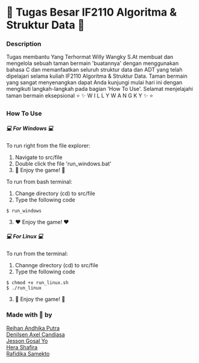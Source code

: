 # 💫 Tugas Besar IF2110 Algoritma & Struktur Data 💫
### Description
Tugas membantu Yang Terhormat Willy Wangky S.At membuat dan mengelola sebuah taman bermain 'buatannya' dengan menggunakan bahasa C dan memanfaatkan seluruh struktur data dan ADT yang telah dipelajari selama kuliah IF2110 Algoritma & Struktur Data. Taman bermain yang sangat menyenangkan dapat Anda kunjungi mulai hari ini dengan mengikuti langkah-langkah pada bagian 'How To Use'. Selamat menjelajahi taman bermain eksepsional ⭐️ ✨ W I L L Y   W A N G K Y ✨ ⭐️
### How To Use
##### 💻 For Windows 💻
To run right from the file explorer:
  1. Navigate to src/file
  2. Double click the file 'run_windows.bat'
  3. 🖤 Enjoy the game! 🖤

To run from bash terminal:
  1. Change directory (cd) to src/file
  2. Type the following code
```shell
$ run_windows
```
  3. ❤️ Enjoy the game! ❤️
##### 💻 For Linux 💻
To run from the terminal:
  1. Channge directory (cd) to src/file
  2. Type the following code
```shell
$ chmod +x run_linux.sh
$ ./run_linux
```
  3. 💙 Enjoy the game! 💙 
### Made with 💛 by
[Reihan Andhika Putra](https://id.linkedin.com/in/reihan-andhika-2568a9180)\
[Denilsen Axel Candiasa](https://id.linkedin.com/in/denilsen-axel-candiasa-7a3772130)\
[Jesson Gosal Yo](https://www.instagram.com/jessonyoo/)\
[Hera Shafira](https://id.linkedin.com/in/hera-shafira-3789a91ab)\
[Rafidika Samekto](www.linkedin.com/in/rafidika)